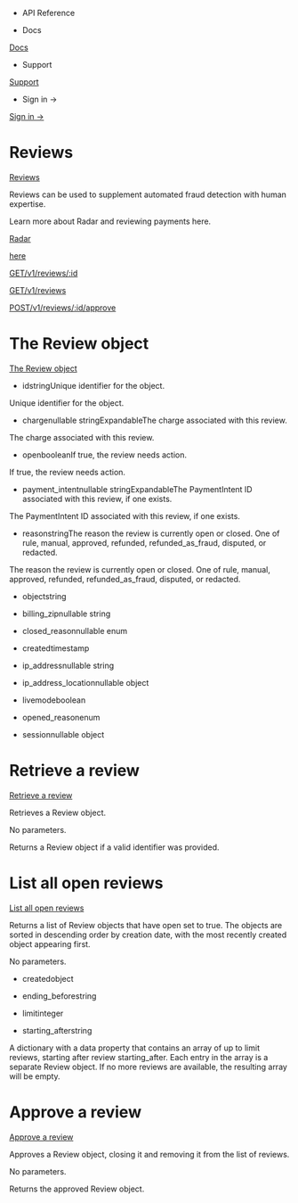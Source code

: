 - API Reference

- Docs

[Docs](/)

- Support

[Support](https://support.stripe.com)

- Sign in →

[Sign in →](https://dashboard.stripe.com/login)

# Reviews

[Reviews](/api/radar/reviews)

Reviews can be used to supplement automated fraud detection with human expertise.

Learn more about Radar and reviewing payments here.

[Radar](/radar)

[here](/radar/reviews)

[GET/v1/reviews/:id](/api/radar/reviews/retrieve)

[GET/v1/reviews](/api/radar/reviews/list)

[POST/v1/reviews/:id/approve](/api/radar/reviews/approve)

# The Review object

[The Review object](/api/radar/reviews/object)

- idstringUnique identifier for the object.

Unique identifier for the object.

- chargenullable stringExpandableThe charge associated with this review.

The charge associated with this review.

- openbooleanIf true, the review needs action.

If true, the review needs action.

- payment_intentnullable stringExpandableThe PaymentIntent ID associated with this review, if one exists.

The PaymentIntent ID associated with this review, if one exists.

- reasonstringThe reason the review is currently open or closed. One of rule, manual, approved, refunded, refunded_as_fraud, disputed, or redacted.

The reason the review is currently open or closed. One of rule, manual, approved, refunded, refunded_as_fraud, disputed, or redacted.

- objectstring

- billing_zipnullable string

- closed_reasonnullable enum

- createdtimestamp

- ip_addressnullable string

- ip_address_locationnullable object

- livemodeboolean

- opened_reasonenum

- sessionnullable object

# Retrieve a review

[Retrieve a review](/api/radar/reviews/retrieve)

Retrieves a Review object.

No parameters.

Returns a Review object if a valid identifier was provided.

# List all open reviews

[List all open reviews](/api/radar/reviews/list)

Returns a list of Review objects that have open set to true. The objects are sorted in descending order by creation date, with the most recently created object appearing first.

No parameters.

- createdobject

- ending_beforestring

- limitinteger

- starting_afterstring

A dictionary with a data property that contains an array of up to limit reviews, starting after review starting_after. Each entry in the array is a separate Review object. If no more reviews are available, the resulting array will be empty.

# Approve a review

[Approve a review](/api/radar/reviews/approve)

Approves a Review object, closing it and removing it from the list of reviews.

No parameters.

Returns the approved Review object.
